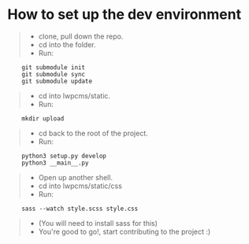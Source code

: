 # How to set up the dev environment
> * clone, pull down the repo.
> * cd into the folder.
> * Run:

        git submodule init
        git submodule sync
        git submodule update

> * cd into lwpcms/static.
> * Run:

        mkdir upload

> * cd back to the root of the project.
> * Run:

        python3 setup.py develop
        python3 __main__.py

> * Open up another shell.
> * cd into lwpcms/static/css
> * Run:

        sass --watch style.scss style.css

> * (You will need to install sass for this)
> * You're good to go!, start contributing to the project :)
